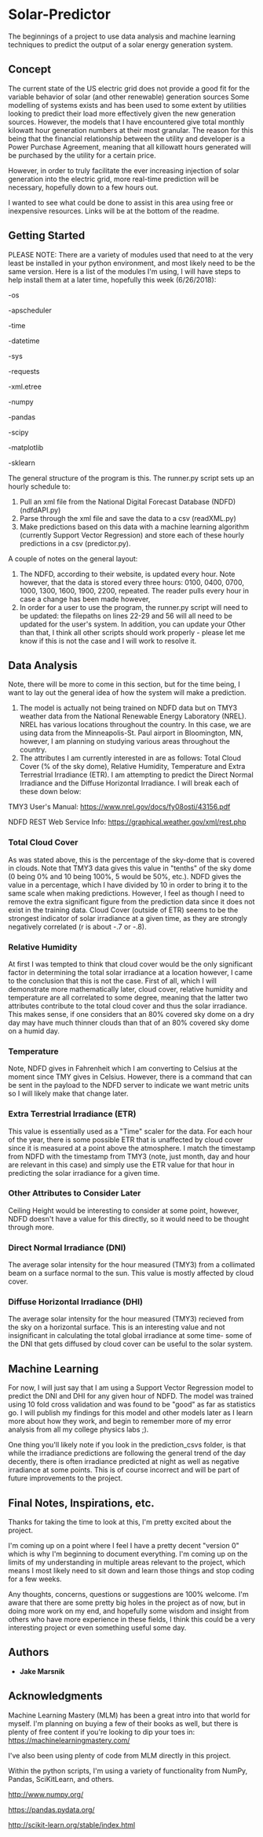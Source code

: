 # Solar-Predictor

The beginnings of a project to use data analysis and machine learning techniques to predict the output of a solar energy generation system.

## Concept

The current state of the US electric grid does not provide a good fit for the variable behavior of solar (and other renewable) generation sources
Some modelling of systems exists and has been used to some extent by utilities looking to predict their load more effectively given the new generation sources.
However, the models that I have encountered give total monthly kilowatt hour generation numbers at their most granular.  The reason for this being that the financial relationship
between the utility and developer is a Power Purchase Agreement, meaning that all killowatt hours generated will be purchased by the utility for a certain price.

However, in order to truly facilitate the ever increasing injection of solar generation into the electric grid, more real-time prediction will be necessary, hopefully down to a few hours out.

I wanted to see what could be done to assist in this area using free or inexpensive resources.  Links will be at the bottom of the readme.

## Getting Started

PLEASE NOTE:
There are a variety of modules used that need to at the very least be installed in your python environment, and most likely need to be the same version.  Here is a list of the modules I'm using, I will have steps to help install them at a later time, hopefully this week (6/26/2018):

  -os
  
  -apscheduler
  
  -time
  
  -datetime
  
  -sys
  
  -requests
  
  -xml.etree
  
  -numpy
  
  -pandas
  
  -scipy
  
  -matplotlib
  
  -sklearn
  

The general structure of the program is this.  The runner.py script sets up an hourly schedule to:

1. Pull an xml file from the National Digital Forecast Database (NDFD) (ndfdAPI.py)
2. Parse through the xml file and save the data to a csv (readXML.py)
3. Make predictions based on this data with a machine learning algorithm (currently Support Vector Regression) and store each of these hourly predictions in a csv (predictor.py).  

A couple of notes on the general layout:

1. The NDFD, according to their website, is updated every hour.  Note however, that the data is stored every three hours: 0100, 0400, 0700, 1000, 1300, 1600, 1900, 2200, repeated.  The reader pulls every hour in case a change has been made however,
2. In order for a user to use the program, the runner.py script will need to be updated: the filepaths on lines 22-29 and 56 will all need to be updated for the user's system.  In addition, you can update your Other than that, I think all other scripts should work properly - please let me know if this is not the case and I will work to resolve it.

## Data Analysis

Note, there will be more to come in this section, but for the time being, I want to lay out the general idea of how the system will make a prediction.

1. The model is actually not being trained on NDFD data but on TMY3 weather data from the National Renewable Energy Laboratory (NREL).  NREL has various locations throughout the country.  In this case, we are using data from the Minneapolis-St. Paul airport in Bloomington, MN, however, I am planning on studying various areas throughout the country.
2. The attributes I am currently interested in are as follows: Total Cloud Cover (% of the sky dome), Relative Humidity, Temperature and Extra Terrestrial Irradiance (ETR).  I am attempting to predict the Direct Normal Irradiance and the Diffuse Horizontal Irradiance.  I will break each of these down below:

TMY3 User's Manual: https://www.nrel.gov/docs/fy08osti/43156.pdf

NDFD REST Web Service Info: https://graphical.weather.gov/xml/rest.php
### Total Cloud Cover
As was stated above, this is the percentage of the sky-dome that is covered in clouds.  Note that TMY3 data gives this value in "tenths" of the sky dome (0 being 0% and 10 being 100%, 5 would be 50%, etc.).  NDFD gives the value in a percentage, which I have divided by 10 in order to bring it to the same scale when making predictions.  However, I feel as though I need to remove the extra significant figure from the prediction data since it does not exist in the training data.  Cloud Cover (outside of ETR) seems to be the strongest indicator of solar irradiance at a given time, as they are strongly negatively correlated (r is about -.7 or -.8).

### Relative Humidity
At first I was tempted to think that cloud cover would be the only significant factor in determining the total solar irradiance at a location however, I came to the conclusion that this is not the case.  First of all, which I will demonstrate more mathematically later, cloud cover, relative humidity and temperature are all correlated to some degree, meaning that the latter two attributes contribute to the total cloud cover and thus the solar irradiance.  This makes sense, if one considers that an 80% covered sky dome on a dry day may have much thinner clouds than that of an 80% covered sky dome on a humid day.  

### Temperature
Note, NDFD gives in Fahrenheit which I am converting to Celsius at the moment since TMY gives in Celsius.  However, there is a command that can be sent in the payload to the NDFD server to indicate we want metric units so I will likely make that change later.

### Extra Terrestrial Irradiance (ETR)
This value is essentially used as a "Time" scaler for the data.  For each hour of the year, there is some possible ETR that is unaffected by cloud cover since it is measured at a point above the atmosphere.  I match the timestamp from NDFD with the timestamp from TMY3 (note, just month, day and hour are relevant in this case) and simply use the ETR value for that hour in predicting the solar irradiance for a given time.

### Other Attributes to Consider Later
Ceiling Height would be interesting to consider at some point, however, NDFD doesn't have a value for this directly, so it would need to be thought through more.

### Direct Normal Irradiance (DNI)
The average solar intensity for the hour measured (TMY3) from a collimated beam on a surface normal to the sun.  This value is mostly affected by cloud cover.

### Diffuse Horizontal Irradiance (DHI)
The average solar intensity for the hour measured (TMY3) recieved from the sky on a horizontal surface.  This is an interesting value and not insignificant in calculating the total global irradiance at some time- some of the DNI that gets diffused by cloud cover can be useful to the solar system.  

## Machine Learning

For now, I will just say that I am using a Support Vector Regression model to predict the DNI and DHI for any given hour of NDFD.  The model was trained using 10 fold cross validation and was found to be "good" as far as statistics go.  I will publish my findings for this model and other models later as I learn more about how they work, and begin to remember more of my error analysis from all my college physics labs ;).  

One thing you'll likely note if you look in the prediction_csvs folder, is that while the irradiance predictions are following the general trend of the day decently, there is often irradiance predicted at night as well as negative irradiance at some points.  This is of course incorrect and will be part of future improvements to the project.

## Final Notes, Inspirations, etc.
Thanks for taking the time to look at this, I'm pretty excited about the project.  

I'm coming up on a point where I feel I have a pretty decent "version 0" which is why I'm beginning to document everything.  I'm coming up on the limits of my understanding in multiple areas relevant to the project, which means I most likely need to sit down and learn those things and stop coding for a few weeks.  

Any thoughts, concerns, questions or suggestions are 100% welcome.  I'm aware that there are some pretty big holes in the project as of now, but in doing more work on my end, and hopefully some wisdom and insight from others who have more experience in these fields, I think this could be a very interesting project or even something useful some day.  

## Authors

* **Jake Marsnik**

## Acknowledgments 

Machine Learning Mastery (MLM) has been a great intro into that world for myself.  I'm planning on buying a few of their books as well, but there is plenty of free content if you're looking to dip your toes in: 
https://machinelearningmastery.com/

I've also been using plenty of code from MLM directly in this project.

Within the python scripts, I'm using a variety of functionality from NumPy, Pandas, SciKitLearn, and others.  

http://www.numpy.org/

https://pandas.pydata.org/

http://scikit-learn.org/stable/index.html

